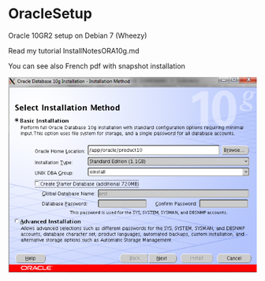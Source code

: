 # OracleSetup
 Oracle 10GR2 setup on Debian 7 (Wheezy)
 
 Read my tutorial InstallNotesORA10g.md
 
 You can see also French pdf with snapshot installation
 
![First Step](https://github.com/lgattoni/Oracle10GSetup/blob/master/First-orasetp1.png?raw=true) 
 
